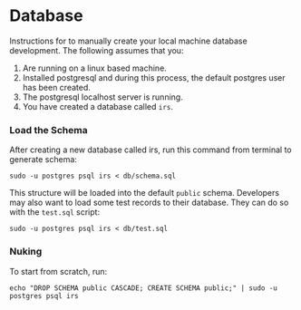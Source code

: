 # Database

Instructions for to manually create your local machine database development. The following assumes that you:

1. Are running on a linux based machine.
2. Installed postgresql and during this process, the default postgres user has been created.
3. The postgresql localhost server is running.
4. You have created a database called `irs`.

### Load the Schema
After creating a new database called irs, run this command from terminal to generate schema:
```
sudo -u postgres psql irs < db/schema.sql
```
This structure will be loaded into the default `public` schema.
Developers may also want to load some test records to their database.
They can do so with the `test.sql` script:

```
sudo -u postgres psql irs < db/test.sql
```

### Nuking
To start from scratch, run:
```
echo "DROP SCHEMA public CASCADE; CREATE SCHEMA public;" | sudo -u postgres psql irs
```
